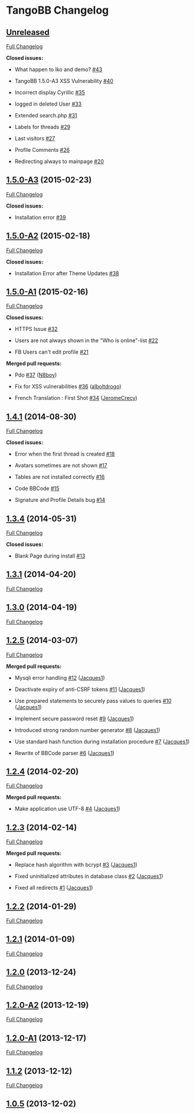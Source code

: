 # TangoBB Changelog

## [Unreleased](https://github.com/codetana/TangoBB/tree/HEAD)

[Full Changelog](https://github.com/codetana/TangoBB/compare/1.5.0-A3...HEAD)

**Closed issues:**

- What happen to Iko and demo? [\#43](https://github.com/Codetana/TangoBB/issues/43)

- TangoBB 1.5.0-A3 XSS Vulnerability [\#40](https://github.com/Codetana/TangoBB/issues/40)

- Incorrect display Cyrillic [\#35](https://github.com/Codetana/TangoBB/issues/35)

- logged in deleted User [\#33](https://github.com/Codetana/TangoBB/issues/33)

- Extended search.php [\#31](https://github.com/Codetana/TangoBB/issues/31)

- Labels for threads [\#29](https://github.com/Codetana/TangoBB/issues/29)

- Last visitors [\#27](https://github.com/Codetana/TangoBB/issues/27)

- Profile Comments [\#26](https://github.com/Codetana/TangoBB/issues/26)

- Redirecting always to mainpage [\#20](https://github.com/Codetana/TangoBB/issues/20)

## [1.5.0-A3](https://github.com/codetana/TangoBB/tree/1.5.0-A3) (2015-02-23)

[Full Changelog](https://github.com/codetana/TangoBB/compare/1.5.0-A2...1.5.0-A3)

**Closed issues:**

- Installation error [\#39](https://github.com/Codetana/TangoBB/issues/39)

## [1.5.0-A2](https://github.com/codetana/TangoBB/tree/1.5.0-A2) (2015-02-18)

[Full Changelog](https://github.com/codetana/TangoBB/compare/1.5.0-A1...1.5.0-A2)

**Closed issues:**

- Installation Error after Theme Updates [\#38](https://github.com/Codetana/TangoBB/issues/38)

## [1.5.0-A1](https://github.com/codetana/TangoBB/tree/1.5.0-A1) (2015-02-16)

[Full Changelog](https://github.com/codetana/TangoBB/compare/1.4.1...1.5.0-A1)

**Closed issues:**

- HTTPS Issue [\#32](https://github.com/Codetana/TangoBB/issues/32)

- Users are not always shown in the "Who is online"-list [\#22](https://github.com/Codetana/TangoBB/issues/22)

- FB Users can't edit profile [\#21](https://github.com/Codetana/TangoBB/issues/21)

**Merged pull requests:**

- Pdo [\#37](https://github.com/Codetana/TangoBB/pull/37) ([N8boy](https://github.com/N8boy))

- Fix for XSS vulnerabilities [\#36](https://github.com/Codetana/TangoBB/pull/36) ([alboltdrogo](https://github.com/alboltdrogo))

- French Translation : First Shot [\#34](https://github.com/Codetana/TangoBB/pull/34) ([JeromeCrecy](https://github.com/JeromeCrecy))

## [1.4.1](https://github.com/codetana/TangoBB/tree/1.4.1) (2014-08-30)

[Full Changelog](https://github.com/codetana/TangoBB/compare/1.3.4...1.4.1)

**Closed issues:**

- Error when the first thread is created [\#18](https://github.com/Codetana/TangoBB/issues/18)

- Avatars sometimes are not shown [\#17](https://github.com/Codetana/TangoBB/issues/17)

- Tables are not installed correctly [\#16](https://github.com/Codetana/TangoBB/issues/16)

- Code BBCode [\#15](https://github.com/Codetana/TangoBB/issues/15)

- Signature and Profile Details bug [\#14](https://github.com/Codetana/TangoBB/issues/14)

## [1.3.4](https://github.com/codetana/TangoBB/tree/1.3.4) (2014-05-31)

[Full Changelog](https://github.com/codetana/TangoBB/compare/1.3.1...1.3.4)

**Closed issues:**

- Blank Page during install [\#13](https://github.com/Codetana/TangoBB/issues/13)

## [1.3.1](https://github.com/codetana/TangoBB/tree/1.3.1) (2014-04-20)

[Full Changelog](https://github.com/codetana/TangoBB/compare/1.3.0...1.3.1)

## [1.3.0](https://github.com/codetana/TangoBB/tree/1.3.0) (2014-04-19)

[Full Changelog](https://github.com/codetana/TangoBB/compare/1.2.5...1.3.0)

## [1.2.5](https://github.com/codetana/TangoBB/tree/1.2.5) (2014-03-07)

[Full Changelog](https://github.com/codetana/TangoBB/compare/1.2.4...1.2.5)

**Merged pull requests:**

- Mysqli error handling [\#12](https://github.com/Codetana/TangoBB/pull/12) ([Jacques1](https://github.com/Jacques1))

- Deactivate expiry of anti-CSRF tokens [\#11](https://github.com/Codetana/TangoBB/pull/11) ([Jacques1](https://github.com/Jacques1))

- Use prepared statements to securely pass values to queries [\#10](https://github.com/Codetana/TangoBB/pull/10) ([Jacques1](https://github.com/Jacques1))

- Implement secure password reset [\#9](https://github.com/Codetana/TangoBB/pull/9) ([Jacques1](https://github.com/Jacques1))

- Introduced strong random number generator [\#8](https://github.com/Codetana/TangoBB/pull/8) ([Jacques1](https://github.com/Jacques1))

- Use standard hash function during installation procedure [\#7](https://github.com/Codetana/TangoBB/pull/7) ([Jacques1](https://github.com/Jacques1))

- Rewrite of BBCode parser [\#6](https://github.com/Codetana/TangoBB/pull/6) ([Jacques1](https://github.com/Jacques1))

## [1.2.4](https://github.com/codetana/TangoBB/tree/1.2.4) (2014-02-20)

[Full Changelog](https://github.com/codetana/TangoBB/compare/1.2.3...1.2.4)

**Merged pull requests:**

- Make application use UTF-8 [\#4](https://github.com/Codetana/TangoBB/pull/4) ([Jacques1](https://github.com/Jacques1))

## [1.2.3](https://github.com/codetana/TangoBB/tree/1.2.3) (2014-02-14)

[Full Changelog](https://github.com/codetana/TangoBB/compare/1.2.2...1.2.3)

**Merged pull requests:**

- Replace hash algorithm with bcrypt [\#3](https://github.com/Codetana/TangoBB/pull/3) ([Jacques1](https://github.com/Jacques1))

- Fixed uninitialized attributes in database class [\#2](https://github.com/Codetana/TangoBB/pull/2) ([Jacques1](https://github.com/Jacques1))

- Fixed all redirects [\#1](https://github.com/Codetana/TangoBB/pull/1) ([Jacques1](https://github.com/Jacques1))

## [1.2.2](https://github.com/codetana/TangoBB/tree/1.2.2) (2014-01-29)

[Full Changelog](https://github.com/codetana/TangoBB/compare/1.2.1...1.2.2)

## [1.2.1](https://github.com/codetana/TangoBB/tree/1.2.1) (2014-01-09)

[Full Changelog](https://github.com/codetana/TangoBB/compare/1.2.0...1.2.1)

## [1.2.0](https://github.com/codetana/TangoBB/tree/1.2.0) (2013-12-24)

[Full Changelog](https://github.com/codetana/TangoBB/compare/1.2.0-A2...1.2.0)

## [1.2.0-A2](https://github.com/codetana/TangoBB/tree/1.2.0-A2) (2013-12-19)

[Full Changelog](https://github.com/codetana/TangoBB/compare/1.2.0-A1...1.2.0-A2)

## [1.2.0-A1](https://github.com/codetana/TangoBB/tree/1.2.0-A1) (2013-12-17)

[Full Changelog](https://github.com/codetana/TangoBB/compare/1.1.2...1.2.0-A1)

## [1.1.2](https://github.com/codetana/TangoBB/tree/1.1.2) (2013-12-12)

[Full Changelog](https://github.com/codetana/TangoBB/compare/1.0.5...1.1.2)

## [1.0.5](https://github.com/codetana/TangoBB/tree/1.0.5) (2013-12-02)
